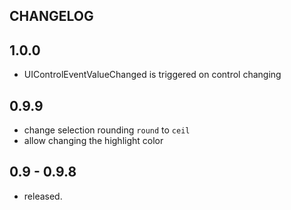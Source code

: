 CHANGELOG
---------

## 1.0.0

- UIControlEventValueChanged is triggered on control changing

## 0.9.9

- change selection rounding ```round``` to ```ceil```
- allow changing the highlight color

## 0.9 - 0.9.8

- released.

